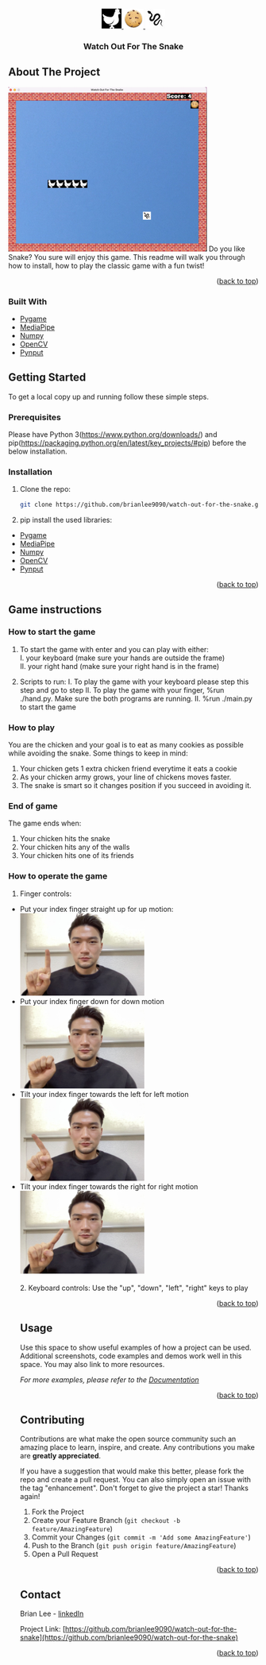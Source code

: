 <!-- PROJECT LOGO -->
<br />
<div align="center">
  <a href="https://github.com/brianlee9090/watch-out-for-the-snake">
    <img src="resources/Chicken-right.jpeg" alt="Chicken" width="40" height="40">
    <img src="resources/Cookie.png" alt="Cookie" width="40" height="40">
    <img src="resources/Snake.jpeg" alt="Snake" width="40" height="40">
  </a>

<h3 align="center">Watch Out For The Snake</h3>
</div>

<!-- ABOUT THE PROJECT -->
## About The Project
<img src="resources/readme/screenshot.png" alt="screenshot" width="400">
Do you like Snake? You sure will enjoy this game. This readme will walk you through how to install, how to play the classic game with a fun twist!
<p align="right">(<a href="#top">back to top</a>)</p>

### Built With

* [Pygame](https://www.pygame.org/)
* [MediaPipe](https://mediapipe.dev)
* [Numpy](https://numpy.org)
* [OpenCV](https://opencv.org)
* [Pynput](https://pynput.readthedocs.io)


<!-- GETTING STARTED -->
## Getting Started

To get a local copy up and running follow these simple steps.

### Prerequisites

Please have Python 3(https://www.python.org/downloads/) and pip(https://packaging.python.org/en/latest/key_projects/#pip) before the below installation.

### Installation

1. Clone the repo:
   ```sh
   git clone https://github.com/brianlee9090/watch-out-for-the-snake.git
   ```
2. pip install the used libraries:
* [Pygame](https://www.pygame.org/)
* [MediaPipe](https://mediapipe.dev)
* [Numpy](https://numpy.org)
* [OpenCV](https://opencv.org)
* [Pynput](https://pynput.readthedocs.io)

<p align="right">(<a href="#top">back to top</a>)</p>


## Game instructions

### How to start the game
1. To start the game with enter and you can play with either:  
I. your keyboard (make sure your hands are outside the frame)  
II. your right hand (make sure your right hand is in the frame)  

2. Scripts to run:
I. To play the game with your keyboard please step this step and go to step II.
   To play the game with your finger, %run ./hand.py.
   Make sure the both programs are running.
II. %run ./main.py to start the game

### How to play
You are the <text color="green" font-weight="bold">chicken</text> and your goal is to eat as many <text color="blue" font-weight="bold">cookies</text> as possible while avoiding the <text color="red" font-weight="bold">snake</text>. 
Some things to keep in mind:
1. Your chicken gets 1 extra chicken friend everytime it eats a cookie
2. As your chicken army grows, your line of chickens moves faster.
3. The snake is smart so it changes position if you succeed in avoiding it.

### End of game
The game ends when:
1. Your chicken hits the snake
2. Your chicken hits any of the walls
3. Your chicken hits one of its friends

### How to operate the game
1. Finger controls:
<ul>
<li>
 <text align-text="center">Put your index finger straight up for up motion:</text><br>
 <img src="resources/readme/up.jpg" alt="finger up" width="250">
</li>
<li>
 <text align-text="center">Put your index finger down for down motion</text><br>
 <img src="resources/readme/down.jpg" alt="finger down" width="250">
</li>
<li>
 <text align-text="center">Tilt your index finger towards the left for left motion</text><br>
 <img src="resources/readme/left.jpg" alt="finger left" width="250">
</li>
<li>
 <text align-text="center">Tilt your index finger towards the right for right motion</text><br>
 <img src="resources/readme/right.jpg" alt="finger right" width="250">
</li>
<br>
2. Keyboard controls:
Use the "up", "down", "left", "right" keys to play

<p align="right">(<a href="#top">back to top</a>)</p>



<!-- USAGE EXAMPLES -->
## Usage

Use this space to show useful examples of how a project can be used. Additional screenshots, code examples and demos work well in this space. You may also link to more resources.

_For more examples, please refer to the [Documentation](https://example.com)_

<p align="right">(<a href="#top">back to top</a>)</p>



<!-- CONTRIBUTING -->
## Contributing

Contributions are what make the open source community such an amazing place to learn, inspire, and create. Any contributions you make are **greatly appreciated**.

If you have a suggestion that would make this better, please fork the repo and create a pull request. You can also simply open an issue with the tag "enhancement".
Don't forget to give the project a star! Thanks again!

1. Fork the Project
2. Create your Feature Branch (`git checkout -b feature/AmazingFeature`)
3. Commit your Changes (`git commit -m 'Add some AmazingFeature'`)
4. Push to the Branch (`git push origin feature/AmazingFeature`)
5. Open a Pull Request

<p align="right">(<a href="#top">back to top</a>)</p>



<!-- CONTACT -->
## Contact

Brian Lee - [linkedIn](https://www.linkedin.com/in/brianlee9090/)

Project Link: [https://github.com/brianlee9090/watch-out-for-the-snake](https://github.com/brianlee9090/watch-out-for-the-snake)

<p align="right">(<a href="#top">back to top</a>)</p>



<!-- MARKDOWN LINKS & IMAGES -->
<!-- https://www.markdownguide.org/basic-syntax/#reference-style-links -->
[forks-shield]: https://img.shields.io/github/forks/brianlee9090/watch-out-for-the-snake.svg?style=for-the-badge
[forks-url]: https://github.com/brianlee9090/watch-out-for-the-snake/network/members
[stars-shield]: https://img.shields.io/github/stars/brianlee9090/watch-out-for-the-snake.svg?style=for-the-badge
[stars-url]: https://github.com/brianlee9090/watch-out-for-the-snake/stargazers

[linkedin-shield]: https://img.shields.io/badge/-LinkedIn-black.svg?style=for-the-badge&logo=linkedin&colorB=555
[linkedin-url]: https://linkedin.com/in/brianlee9090
[product-screenshot]: resources/screenshot.png


